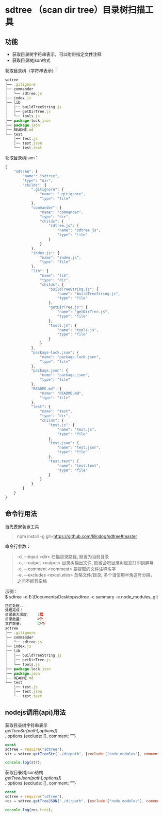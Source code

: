 # sdtree （scan dir tree）目录树扫描工具

## 功能
* 获取目录树字符串表示，可以附带指定文件注释
* 获取目录树json格式

获取目录树（字符串表示）：
```js
sdtree
│── .gitignore
│── commander
│   └── sdtree.js
│── index.js
│── lib
│   │── buildTreeString.js
│   │── getDirTree.js
│   └── tools.js
│── package-lock.json
│── package.json
│── README.md
└── test
    │── test.js
    │── test.json
    └── test.text

```
获取目录树json：
```js
{
    "sdtree": {
        "name": "sdtree",
        "type": "dir",
        "childs": {
            ".gitignore": {
                "name": ".gitignore",
                "type": "file"
            },
            "commander": {
                "name": "commander",
                "type": "dir",
                "childs": {
                    "sdtree.js": {
                        "name": "sdtree.js",
                        "type": "file"
                    }
                }
            },
            "index.js": {
                "name": "index.js",
                "type": "file"
            },
            "lib": {
                "name": "lib",
                "type": "dir",
                "childs": {
                    "buildTreeString.js": {
                        "name": "buildTreeString.js",
                        "type": "file"
                    },
                    "getDirTree.js": {
                        "name": "getDirTree.js",
                        "type": "file"
                    },
                    "tools.js": {
                        "name": "tools.js",
                        "type": "file"
                    }
                }
            },
            "package-lock.json": {
                "name": "package-lock.json",
                "type": "file"
            },
            "package.json": {
                "name": "package.json",
                "type": "file"
            },
            "README.md": {
                "name": "README.md",
                "type": "file"
            },
            "test": {
                "name": "test",
                "type": "dir",
                "childs": {
                    "test.js": {
                        "name": "test.js",
                        "type": "file"
                    },
                    "test.json": {
                        "name": "test.json",
                        "type": "file"
                    },
                    "test.text": {
                        "name": "test.text",
                        "type": "file"
                    }
                }
            }
        }
    }
}
```


## 命令行用法

首先要安装该工具
> npm install -g git+https://github.com/lilindog/sdtree#master

命令行参数：
>-d, --input    \<dir>        扫描目录路径, 缺省为当前目录<br>
>-o, --output   \<output>     目录树输出文件, 缺省会吧目录树信息打印到屏幕<br>
>-c, --comment  \<comment>    要提取的文件注释名字<br>
>-e, --excludes \<exculudes>  忽略文件/目录; 多个请使用半角逗号分隔，之间不能有空格

示例：<br>
$ sdtree -d E:\Documents\Desktop\sdtree -c summary -e node_modules,.git
```js
正在处理...
处理完成！
目录最大深度:    1层
目录数量:       4个
文件数量:       12个
sdtree
│── .gitignore
│── commander
│   └── sdtree.js
│── index.js
│── lib
│   │── buildTreeString.js
│   │── getDirTree.js
│   └── tools.js
│── package-lock.json
│── package.json
│── README.md
└── test
    │── test.js
    │── test.json
    └── test.text

```
## nodejs调用(api)用法

获取目录树字符串表示<br>
*getTreeStr(path[,options])*<br>
. options {exclude: [], comment: ""}
```js
const
sdtree = require("sdtree"),
str = sdtree.getTreeStr("./dirpath", {exclude:["node_modules"], comment: "summary"});

console.log(str); 
```

获取目录树json结构<br>
*getTreeJson(path[,options])*<br>
. options {exclude: [], comment: ""}
```js
const 
sdtree = require("sdtree"),
res = sdtree.getTreeJSON("./dirpath", {exclude:["node_modules"], comment: "summary"});

console.log(res.tree);
```